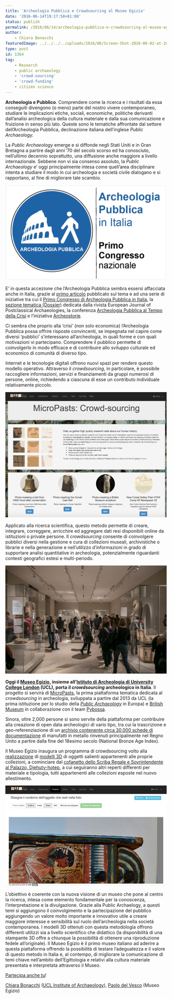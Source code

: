 ```yaml
---
title: 'Archeologia Pubblica e Crowdsourcing al Museo Egizio'
date: '2016-06-14T19:17:58+01:00'
status: publish
permalink: /2016/06/14/archeologia-pubblica-e-crowdsourcing-al-museo-egizio
author: 
    - Chiara Bonacchi
featuredImage: ../../../../uploads/2016/06/Screen-Shot-2016-06-02-at-20.10.03.png
type: post
id: 1364
tag:
    - Research
    - public archaeology
    - 'crowd-sourcing'
    - 'crowd-funding'
    - citizen science
---
```

**Archeologia e Pubblico**. Comprendere come la ricerca e i risultati da essa conseguiti divengono (o meno) parte del nostro vivere contemporaneo, studiare le implicazioni etiche, sociali, economiche, politiche derivanti dall’analisi archeologica della cultura materiale e dalla sua comunicazione e fruizione in senso più lato. Queste sono le tematiche affrontate dal settore dell’Archeologia Pubblica, declinazione italiana dell’inglese *Public Archaeology.*

La *Public Archaeology* emerge e si diffonde negli Stati Uniti e in Gran Bretagna a partire dagli anni ’70 del secolo scorso ed ha conosciuto, nell’ultimo decennio soprattutto, una diffusione anche maggiore a livello internazionale. Sebbene non vi sia consenso assoluto, la *Public Archaeology* e’ oggi principalmente intesa come quell’area disciplinare intenta a studiare il modo in cui archeologia e società civile dialogano e si rapportano, al fine di migliorare tale scambio.

![Screen Shot 2016-06-02 at 20.10.03](../../../../uploads/2016/06/Screen-Shot-2016-06-02-at-20.10.03.png) 

E’ in questa accezione che l’Archeologia Pubblica sembra essersi affacciata anche in Italia, grazie al [primo articolo](https://www.academia.edu/3510477/Archeologia_pubblica_in_Italia._Origini_e_prospettive_di_un_nuovo_settore_disciplinare_2009_) pubblicato sul tema e ad una serie di iniziative tra cui il [Primo Congresso di Archeologia Pubblica in Italia](http://www.archeopubblica2012.it), la [sezione tematica (Dossier)](http://www.postclassical.it/PCA_vol.2.html) dedicata dalla rivista European Journal of Postclassical Archaeologies, la conferenza [Archeologia Pubblica al Tempo della Crisi](http://edipuglia.it/articoli/archeologia-pubblica-al-tempo-della-crisi/) e l’iniziativa [Archeostorie](http://www.archeostorie.it).

Ci sembra che proprio alla ‘crisi’ (non solo economica) l’Archeologia Pubblica possa offrire risposte convincenti, se impegnata nel capire come diversi ‘pubblici’ s’interessano all’archeologia, in quali forme e con quali motivazioni vi partecipano. Comprendere il pubblico permette di coinvolgerlo in modo efficace e di contribuire allo sviluppo culturale ed economico di comunità di diverso tipo.

Internet e le tecnologie digitali offrono nuovi spazi per rendere questo modello operativo. Attraverso il *crowdsourcing*, in particolare, è possibile raccogliere informazioni, servizi e finanziamenti da gruppi numerosi di persone, online, richiedendo a ciascuna di esse un contributo individuale relativamente piccolo.

![La piattaforma di crowdsourcing MicroPasts.](../../../../uploads/2016/06/Screen-Shot-2016-06-14-at-20.40.48.png) 

Applicato alla ricerca scientifica, questo metodo permette di creare, integrare, correggere, arricchire ed aggregare dati resi disponibili online da istituzioni o private persone. Il *crowdsourcing* consente di coinvolgere pubblici diversi nella gestione e cura di collezioni museali, archivistiche o librarie e nella generazione e nell’utilizzo d’informazioni in grado di supportare analisi quantitative in archeologia, potenzialmente riguardanti contesti geografici estesi e multi-periodo.

![Museo Egizio, Torino.](../../../../uploads/2016/06/Museo-Egizio-nuove-sale.jpg) 

**Oggi il [Museo Egizio](http://www.museoegizio.it), insieme all’[Istituto di Archeologia di University College London](http://www.ucl.ac.uk/archaeology) (UCL), porta il *crowdsourcing* archeologico in Italia**. Il progetto si servirà di [MicroPasts](http://crowdsourced.micropasts.org), la prima piattaforma tematica dedicata al *crowdsourcing* in archeologia, sviluppata a partire dal 2013 da UCL (la prima istituzione per lo studio della *[Public Archaeology](http://www.ucl.ac.uk/archaeology/research/tags/publicarchaeology)* in Europa) e [British Museum](http://www.britishmuseum.org) in collaborazione con il team [Pybossa](http://pybossa.com).

Sinora, oltre 2,000 persone si sono servite della piattaforma per contribuire alla creazione di open data archeologici di vario tipo, tra cui la trascrizione e geo-referenziazione di un [archivio contenente circa 30,000 schede di documentazione](https://blog.micropasts.org/2014/04/30/preparing-the-index/) di manufatti in metallo rinvenuti principalmente nel Regno Unito a partire dalla fine del 18esimo secolo (National Bronze Age Index).

Il Museo Egizio inaugura un programma di crowdsourcing volto alla [realizzazione](https://blog.micropasts.org/2014/06/13/3d-modelling-via-sfm/) di [modelli 3D](https://sketchfab.com/micropasts) di oggetti salienti appartenenti alle proprie collezioni, a cominciare dal [cofanetto dello Scriba Regale e Sovrintendente al Palazzo, Djehuty-hotep](https://blog.micropasts.org/2016/05/26/morte-e-rinascita-nel-nuovo-regno/), a cui seguiranno altri reperti differenti per materiale e tipologia, tutti appartenenti alle collezioni esposte nel nuovo allestimento.

![Prima applicazione di crowdsourcing del Museo Egizio di Torino, su MicroPasts.](../../../../uploads/2016/06/1.png)

L’obiettivo è coerente con la nuova visione di un museo che pone al centro la ricerca, intesa come elemento fondamentale per la conoscenza, l’interpretazione e la divulgazione. Grazie alla Public Archaelogy, a questi temi si aggiungono il coinvolgimento e la partecipazione del pubblico aggiungendo un valore molto importante e innovativo utile a creare maggiore interesse e sensibilità sul ruolo dell’archeologia nella società contemporanea. I modelli 3D ottenuti con questa metodologia offrono differenti utilizzi sia a livello scientifico che didattico (la disponibilità di una stampante 3D offre a chiunque la possibilità di ottenere una riproduzione fedele all’originale). Il Museo Egizio è il primo museo italiano ad aderire a questa piattaforma offrendo la possibilità di testare l’adeguatezza e il valore di questo metodo in Italia e, al contempo, di migliorare la comunicazione di temi chiave nell’ambito dell’Egittologia e relativi alla cultura materiale presentata e interpretata attraverso il Museo.

[Partecipa anche tu](http://crowdsourced.micropasts.org/project/MuseoEgizio1/)!

[Chiara Bonacchi](https://ucl.academia.edu/ChiaraBonacchi) ([UCL Institute of Archaeology](http://www.ucl.ac.uk/archaeology/people/staff/honorary/bonacchi)), [Paolo del Vesco](https://www.linkedin.com/in/paolo-del-vesco-0ab23b7) (Museo Egizio)